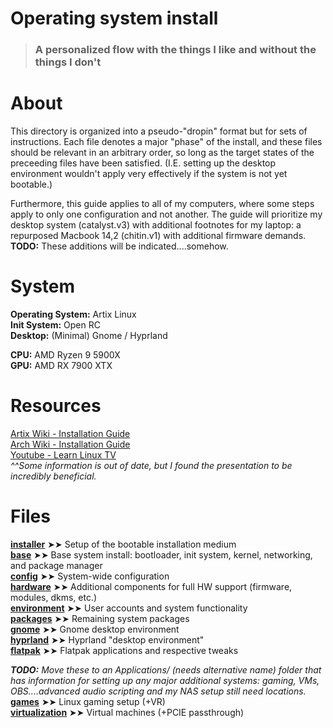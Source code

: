 # Operating system install
> ### A personalized flow with the things I like and without the things I don't

# About
This directory is organized into a pseudo-"dropin" format but for sets of instructions. Each file denotes a major "phase" of the install, and these files should be relevant in an arbitrary order, so long as the target states of the preceeding files have been satisfied. (I.E. setting up the desktop environment wouldn't apply very effectively if the system is not yet bootable.)  
  
Furthermore, this guide applies to all of my computers, where some steps apply to only one configuration and not another. The guide will prioritize my desktop system (catalyst.v3) with additional footnotes for my laptop: a repurposed Macbook 14,2 (chitin.v1) with additional firmware demands.  
**TODO:** These additions will be indicated....somehow.  

# System
**Operating System:** Artix Linux  
**Init System:** Open RC  
**Desktop:** (Minimal) Gnome / Hyprland  
  
**CPU:** AMD Ryzen 9 5900X  
**GPU:** AMD RX 7900 XTX  

# Resources
[Artix Wiki - Installation Guide](https://wiki.artixlinux.org/Main/Installation)  
[Arch Wiki - Installation Guide](https://wiki.archlinux.org/title/Installation_guide)  
[Youtube - Learn Linux TV](https://youtu.be/DPLnBPM4DhI?si=CKxJV9tQhyc6olat)  
_^^Some information is out of date, but I found the presentation to be incredibly beneficial._  

# Files
[**installer**](./00-installer.md) ➤➤ Setup of the bootable installation medium  
[**base**](./01-base.md) ➤➤ Base system install: bootloader, init system, kernel, networking, and package manager  
[**config**](./02-config.md) ➤➤ System-wide configuration  
[**hardware**](./03-hardware.md) ➤➤ Additional components for full HW support (firmware, modules, dkms, etc.)  
[**environment**](./04-environment.md) ➤➤ User accounts and system functionality  
[**packages**](./05-packages.md) ➤➤ Remaining system packages  
[**gnome**](./06a-gnome.md) ➤➤ Gnome desktop environment  
[**hyprland**](./06b-hyprland.md) ➤➤ Hyprland "desktop environment"  
[**flatpak**](./07-flatpak.md) ➤➤ Flatpak applications and respective tweaks  

_**TODO:** Move these to an Applications/ (needs alternative name) folder that has information for setting up any major additional systems: gaming, VMs, OBS....advanced audio scripting and my NAS setup still need locations._  
[**games**](./09a-games.md) ➤➤ Linux gaming setup (+VR)  
[**virtualization**](./09b-virtualization.md) ➤➤ Virtual machines (+PCIE passthrough)  
